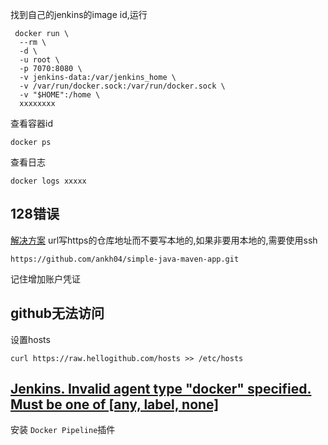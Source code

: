 找到自己的jenkins的image id,运行
```shell
 docker run \
  --rm \ 
  -d \
  -u root \
  -p 7070:8080 \
  -v jenkins-data:/var/jenkins_home \
  -v /var/run/docker.sock:/var/run/docker.sock \
  -v "$HOME":/home \
  xxxxxxxx
```
查看容器id
```shell
docker ps
```
查看日志
```shell
docker logs xxxxx
```


## 128错误
[解决方案](https://blog.csdn.net/tt75281920/article/details/105434989)
url写https的仓库地址而不要写本地的,如果非要用本地的,需要使用ssh
```shell
https://github.com/ankh04/simple-java-maven-app.git
```
记住增加账户凭证


## github无法访问
设置hosts
```shell
curl https://raw.hellogithub.com/hosts >> /etc/hosts
```


##  [Jenkins. Invalid agent type "docker" specified. Must be one of [any, label, none]](https://stackoverflow.com/questions/62253474/jenkins-invalid-agent-type-docker-specified-must-be-one-of-any-label-none)
安装 `Docker Pipeline`插件